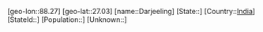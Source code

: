 ﻿---
location: [27.03,88.27]
type: City
SpocWebEntityId: 29718
isDeleted: false
confidential: public
tags:
- geo/City

---

[geo-lon::88.27]
[geo-lat::27.03]
[name::Darjeeling]
[State::]
[Country::[India](geo/Continent/Asia/India.md)]
[StateId::]
[Population::]
[Unknown::]

